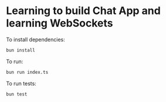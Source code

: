 # Learning to build Chat App and learning WebSockets 

To install dependencies:

```bash
bun install
```

To run:

```bash
bun run index.ts
```

To run tests:

```bash
bun test
```
